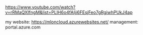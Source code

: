 https://www.youtube.com/watch?v=rRMaQXIfngM&list=PLlH6o4fAIji6FEsjFeo7gRgiwhPUkJ4ap

my website: https://mloncloud.azurewebsites.net/
management: portal.azure.com



